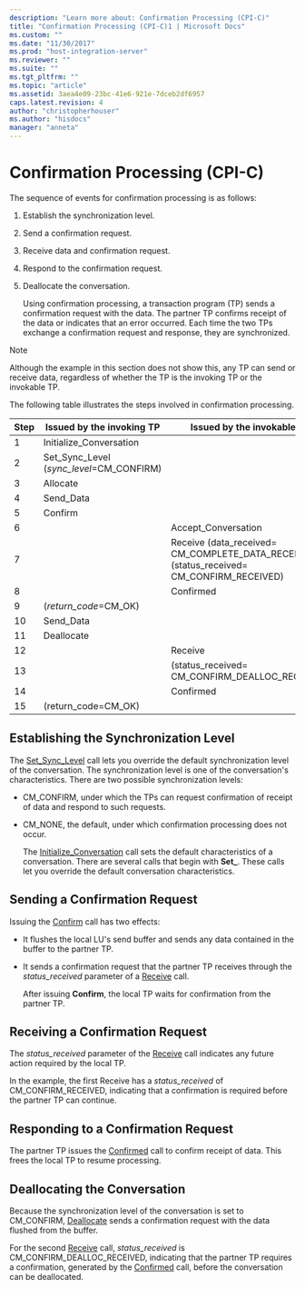 ```yaml
---
description: "Learn more about: Confirmation Processing (CPI-C)"
title: "Confirmation Processing (CPI-C)1 | Microsoft Docs"
ms.custom: ""
ms.date: "11/30/2017"
ms.prod: "host-integration-server"
ms.reviewer: ""
ms.suite: ""
ms.tgt_pltfrm: ""
ms.topic: "article"
ms.assetid: 3aea4e09-23bc-41e6-921e-7dceb2df6957
caps.latest.revision: 4
author: "christopherhouser"
ms.author: "hisdocs"
manager: "anneta"
---
```

# Confirmation Processing (CPI-C)
The sequence of events for confirmation processing is as follows:  
  
1. Establish the synchronization level.  
  
2. Send a confirmation request.  
  
3. Receive data and confirmation request.  
  
4. Respond to the confirmation request.  
  
5. Deallocate the conversation.  
  
   Using confirmation processing, a transaction program (TP) sends a confirmation request with the data. The partner TP confirms receipt of the data or indicates that an error occurred. Each time the two TPs exchange a confirmation request and response, they are synchronized.  
  
> [!NOTE]
>  Although the example in this section does not show this, any TP can send or receive data, regardless of whether the TP is the invoking TP or the invokable TP.  
  
 The following table illustrates the steps involved in confirmation processing.  
  
|Step|Issued by the invoking TP|Issued by the invokable TP|  
|----------|-------------------------------|--------------------------------|  
|1|Initialize_Conversation||  
|2|Set_Sync_Level   (*sync_level*=CM_CONFIRM)||  
|3|Allocate||  
|4|Send_Data||  
|5|Confirm||  
|6||Accept_Conversation|  
|7||Receive     (data_received=       CM_COMPLETE_DATA_RECEIVED)     (status_received=       CM_CONFIRM_RECEIVED)|  
|8||Confirmed|  
|9|(*return_code*=CM_OK)||  
|10|Send_Data||  
|11|Deallocate||  
|12||Receive|  
|13||(status_received=       CM_CONFIRM_DEALLOC_RECEIVED)|  
|14||Confirmed|  
|15|(return_code=CM_OK)||  
  
## Establishing the Synchronization Level  
 The [Set_Sync_Level](./set-sync-level-cpi-c-1.md) call lets you override the default synchronization level of the conversation. The synchronization level is one of the conversation's characteristics. There are two possible synchronization levels:  
  
- CM_CONFIRM, under which the TPs can request confirmation of receipt of data and respond to such requests.  
  
- CM_NONE, the default, under which confirmation processing does not occur.  
  
  The [Initialize_Conversation](./initialize-conversation-cpi-c-1.md) call sets the default characteristics of a conversation. There are several calls that begin with **Set_**. These calls let you override the default conversation characteristics.  
  
## Sending a Confirmation Request  
 Issuing the [Confirm](./confirm-cpi-c-2.md) call has two effects:  
  
- It flushes the local LU's send buffer and sends any data contained in the buffer to the partner TP.  
  
- It sends a confirmation request that the partner TP receives through the *status_received* parameter of a [Receive](./receive-cpi-c-2.md) call.  
  
  After issuing **Confirm**, the local TP waits for confirmation from the partner TP.  
  
## Receiving a Confirmation Request  
 The *status_received* parameter of the [Receive](./receive-cpi-c-2.md) call indicates any future action required by the local TP.  
  
 In the example, the first Receive has a *status_received* of CM_CONFIRM_RECEIVED, indicating that a confirmation is required before the partner TP can continue.  
  
## Responding to a Confirmation Request  
 The partner TP issues the [Confirmed](./confirmed-cpi-c-2.md) call to confirm receipt of data. This frees the local TP to resume processing.  
  
## Deallocating the Conversation  
 Because the synchronization level of the conversation is set to CM_CONFIRM, [Deallocate](./deallocate-cpi-c-1.md) sends a confirmation request with the data flushed from the buffer.  
  
 For the second [Receive](./receive-cpi-c-2.md) call, *status_received* is CM_CONFIRM_DEALLOC_RECEIVED, indicating that the partner TP requires a confirmation, generated by the [Confirmed](./confirmed-cpi-c-2.md) call, before the conversation can be deallocated.
